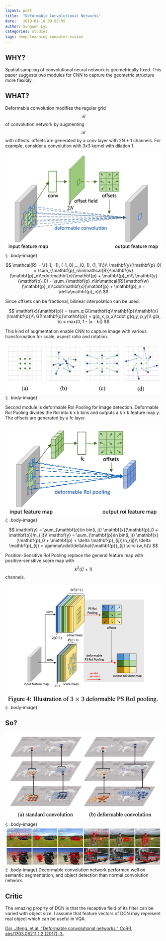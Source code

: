 ```yaml
---
layout: post
title:  "Deformable Convolutional Networks"
date:   2019-01-18 09:02:59
author: Sungwon Lyu
categories: studies
tags: deep-learning computer-vision
---
```

## WHY? 
Spatial sampling of convolutional neural network is geometrically fixed. This paper suggests two modules for CNN to capture the geometric structure more flexibly. 

## WHAT?
Deformable convolution modifies the regular grid $$\mathcal{R}$$ of convolution network by augmenting $$\mathcal{R}$$ with offests. offsets are generated by a conv layer with 2N + 1 channels. For example, consider a convolution with 3x3 kernel with dilation 1. 

![image](/assets/images/dcn1.png){: .body-image}

$$
\mathcal{R} = \{(-1, -1), (-1, 0),...,(0, 1), (1, 1)\}\\
\mathbf{y}(\mathbf{p}_0) = \sum_{\mathbf{p}_n\in\mathcal{R}}\mathbf{w}(\mathbf{p}_n)\cdot\mathbf{x}(\mathbf{p} + \mathbf{p}_n)\\ 
\mathbf{y}(\mathbf{p}_0) = \sum_{\mathbf{p}_n\in\mathcal{R}}\mathbf{w}(\mathbf{p}_n)\cdot\mathbf{x}(\mathbf{p} + \mathbf{p}_n + \delta\mathbf{p}_n)\\ 
$$

Since offsets can be fractional, bilinear interpolation can be used.

$$
\mathbf{x}(\mathbf{p}) = \sum_q G(\mathbf{q}\mathbf{p})\mathbf{x}(\mathbf{q})\\
G(\mathbf{q}\mathbf{p}) = g(q_x, p_x)\cdot g(q_y, p_y)\\
g(a, b) = max(0, 1 - |a - b|)
$$

This kind of augmentation enable CNN to capture image with various transformation for scale, aspect ratio and rotation. 

![image](/assets/images/dcn2.png){: .body-image}

Second module is deformable RoI Pooling for image detection. Deformable RoI Pooling divides the RoI into k x k bins and outputs a k x k feature map y. The offsets are generated by a fc layer.

![image](/assets/images/dcn3.png){: .body-image}

$$
\mathbf{y} = \sum_{\mathbf{p}\in bin(i, j)} \mathbf{x}(\mathbf{p}_0 + \mathbf{p})/n_{ij}\\
\mathbf{y} = \sum_{\mathbf{p}\in bin(i, j)} \mathbf{x}(\mathbf{p}_0 + \mathbf{p} + \delta \mathbf{p}_{ij})/n_{ij}\\
\delta \mathbf{p}_{ij} = \gamma\cdot\delta\hat{\mathbf{p}}_{ij} \circ (w, h)\\
$$

Position-Sensitive RoI Pooling replace the general feature map with positive-sensitive score map with $$k^2(C+1)$$ channels. 

![image](/assets/images/dcn4.png){: .body-image}

## So?
![image](/assets/images/dcn5.png){: .body-image}
![image](/assets/images/dcn6.png){: .body-image}
Decormable convolution network performed well on semantic segmentation, and object detection than normal convolution network.

## Critic
The amazing proprty of DCN is that the receptive field of its filter can be varied with object size. I assume that feature vectors of DCN may represent real object which can be useful in VQA.

[Dai, Jifeng, et al. "Deformable convolutional networks." CoRR, abs/1703.06211 1.2 (2017): 3.](http://openaccess.thecvf.com/content_ICCV_2017/papers/Dai_Deformable_Convolutional_Networks_ICCV_2017_paper.pdf)

